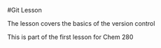 #Git Lesson

The lesson covers the basics of the version control

This is part of the first lesson for Chem 280